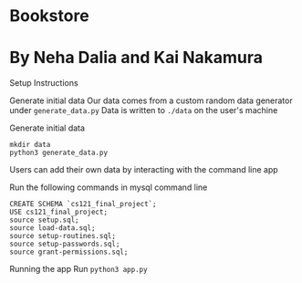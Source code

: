 # Bookstore

# By Neha Dalia and Kai Nakamura

Setup Instructions

Generate initial data
Our data comes from a custom random data generator under `generate_data.py`
Data is written to `./data` on the user's machine

Generate initial data
```
mkdir data
python3 generate_data.py
```

Users can add their own data by interacting with the command line app

Run the following commands in mysql command line
```
CREATE SCHEMA `cs121_final_project`;
USE cs121_final_project;
source setup.sql;
source load-data.sql;
source setup-routines.sql;
source setup-passwords.sql;
source grant-permissions.sql;
```

Running the app
Run `python3 app.py`